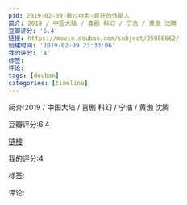 ```yaml
---
pid: 2019-02-09-看过电影-疯狂的外星人
简介: 2019 / 中国大陆 / 喜剧 科幻 / 宁浩 / 黄渤 沈腾
豆瓣评分: '6.4'
链接: https://movie.douban.com/subject/25986662/
创建时间: '2019-02-09 23:33:06'
我的评分: '4'
标签:
评论:
tags: [douban]
categories: [timeline]
---
```

简介:2019 / 中国大陆 / 喜剧 科幻 / 宁浩 / 黄渤 沈腾

豆瓣评分:6.4

[链接](https://movie.douban.com/subject/25986662/)

我的评分:4

标签:

评论:

